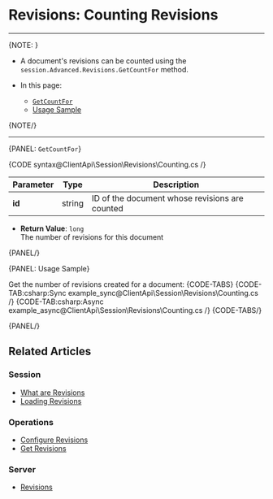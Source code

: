 # Revisions: Counting Revisions

---

{NOTE: }

* A document's revisions can be counted using the `session.Advanced.Revisions.GetCountFor` method.  

* In this page:  
   * [`GetCountFor`](../../../client-api/session/revisions/counting#getcountfor)  
   * [Usage Sample](../../../client-api/session/revisions/counting#usage-sample)  

{NOTE/}

---

{PANEL: `GetCountFor`}

{CODE syntax@ClientApi\Session\Revisions\Counting.cs /}

| Parameter | Type | Description |
| ------------- | ------------- | ------------- |
| **id** | string | ID of the document whose revisions are counted |

* **Return Value**: `long`  
  The number of revisions for this document  

{PANEL/}

{PANEL: Usage Sample}

Get the number of revisions created for a document:
{CODE-TABS}
{CODE-TAB:csharp:Sync example_sync@ClientApi\Session\Revisions\Counting.cs /}
{CODE-TAB:csharp:Async example_async@ClientApi\Session\Revisions\Counting.cs /}
{CODE-TABS/}

{PANEL/}

## Related Articles

### Session

- [What are Revisions](../../../client-api/session/revisions/what-are-revisions)  
- [Loading Revisions](../../../client-api/session/revisions/loading)  

### Operations

- [Configure Revisions](../../../client-api/operations/revisions/configure-revisions)
- [Get Revisions](../../../client-api/operations/revisions/get-revisions)

### Server

- [Revisions](../../../server/extensions/revisions)
